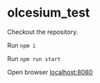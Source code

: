 # olcesium_test

Checkout the repository.

Run `npm i`

Run `npm run start`

Open browser [localhost:8080](http://localhost:8080/)
